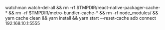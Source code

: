 watchman watch-del-all &&
rm -rf $TMPDIR/react-native-packager-cache-* &&
rm -rf $TMPDIR/metro-bundler-cache-* && 
rm -rf node_modules/ && 
yarn cache clean &&
yarn install && 
yarn start --reset-cache
adb connect 192.168.10.1:5555